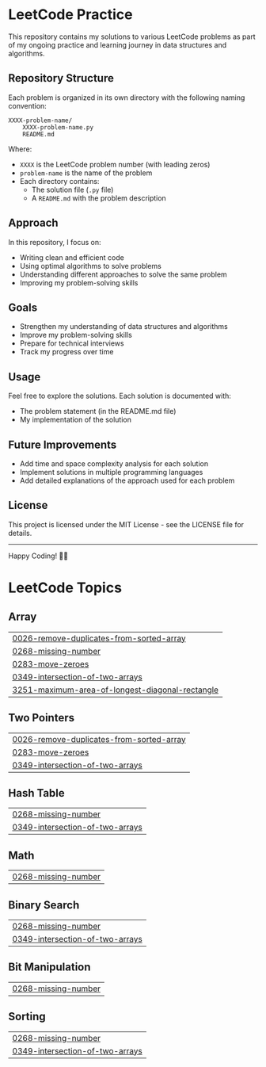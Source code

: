 # LeetCode Practice

This repository contains my solutions to various LeetCode problems as part of my ongoing practice and learning journey in data structures and algorithms.

## Repository Structure

Each problem is organized in its own directory with the following naming convention:

```
XXXX-problem-name/
    XXXX-problem-name.py
    README.md
```

Where:

- `XXXX` is the LeetCode problem number (with leading zeros)
- `problem-name` is the name of the problem
- Each directory contains:
  - The solution file (`.py` file)
  - A `README.md` with the problem description

## Approach

In this repository, I focus on:

- Writing clean and efficient code
- Using optimal algorithms to solve problems
- Understanding different approaches to solve the same problem
- Improving my problem-solving skills

## Goals

- Strengthen my understanding of data structures and algorithms
- Improve my problem-solving skills
- Prepare for technical interviews
- Track my progress over time

## Usage

Feel free to explore the solutions. Each solution is documented with:

- The problem statement (in the README.md file)
- My implementation of the solution

## Future Improvements

- Add time and space complexity analysis for each solution
- Implement solutions in multiple programming languages
- Add detailed explanations of the approach used for each problem

## License

This project is licensed under the MIT License - see the LICENSE file for details.

---

Happy Coding! 👨‍💻

<!---LeetCode Topics Start-->
# LeetCode Topics
## Array
|  |
| ------- |
| [0026-remove-duplicates-from-sorted-array](https://github.com/Shams261/LeetCode-Practice/tree/master/0026-remove-duplicates-from-sorted-array) |
| [0268-missing-number](https://github.com/Shams261/LeetCode-Practice/tree/master/0268-missing-number) |
| [0283-move-zeroes](https://github.com/Shams261/LeetCode-Practice/tree/master/0283-move-zeroes) |
| [0349-intersection-of-two-arrays](https://github.com/Shams261/LeetCode-Practice/tree/master/0349-intersection-of-two-arrays) |
| [3251-maximum-area-of-longest-diagonal-rectangle](https://github.com/Shams261/LeetCode-Practice/tree/master/3251-maximum-area-of-longest-diagonal-rectangle) |
## Two Pointers
|  |
| ------- |
| [0026-remove-duplicates-from-sorted-array](https://github.com/Shams261/LeetCode-Practice/tree/master/0026-remove-duplicates-from-sorted-array) |
| [0283-move-zeroes](https://github.com/Shams261/LeetCode-Practice/tree/master/0283-move-zeroes) |
| [0349-intersection-of-two-arrays](https://github.com/Shams261/LeetCode-Practice/tree/master/0349-intersection-of-two-arrays) |
## Hash Table
|  |
| ------- |
| [0268-missing-number](https://github.com/Shams261/LeetCode-Practice/tree/master/0268-missing-number) |
| [0349-intersection-of-two-arrays](https://github.com/Shams261/LeetCode-Practice/tree/master/0349-intersection-of-two-arrays) |
## Math
|  |
| ------- |
| [0268-missing-number](https://github.com/Shams261/LeetCode-Practice/tree/master/0268-missing-number) |
## Binary Search
|  |
| ------- |
| [0268-missing-number](https://github.com/Shams261/LeetCode-Practice/tree/master/0268-missing-number) |
| [0349-intersection-of-two-arrays](https://github.com/Shams261/LeetCode-Practice/tree/master/0349-intersection-of-two-arrays) |
## Bit Manipulation
|  |
| ------- |
| [0268-missing-number](https://github.com/Shams261/LeetCode-Practice/tree/master/0268-missing-number) |
## Sorting
|  |
| ------- |
| [0268-missing-number](https://github.com/Shams261/LeetCode-Practice/tree/master/0268-missing-number) |
| [0349-intersection-of-two-arrays](https://github.com/Shams261/LeetCode-Practice/tree/master/0349-intersection-of-two-arrays) |
<!---LeetCode Topics End-->